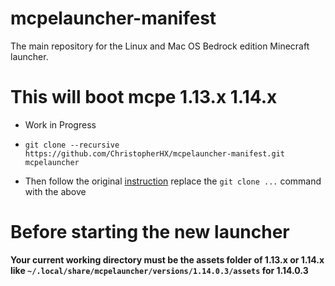 # mcpelauncher-manifest
The main repository for the Linux and Mac OS Bedrock edition Minecraft launcher.

# This will boot mcpe 1.13.x 1.14.x
- Work in Progress

- `git clone --recursive https://github.com/ChristopherHX/mcpelauncher-manifest.git mcpelauncher`

- Then follow the original [instruction](https://mcpelauncher.readthedocs.io/en/latest/source_build/launcher.html) replace the `git clone ...` command with the above


# Before starting the new launcher
**Your current working directory must be the assets folder of 1.13.x or 1.14.x like `~/.local/share/mcpelauncher/versions/1.14.0.3/assets` for 1.14.0.3**
